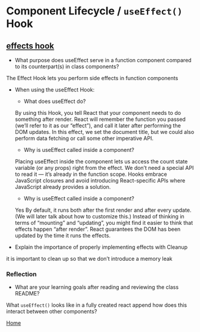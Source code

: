 # Component Lifecycle / `useEffect()` Hook

## [effects hook](https://reactjs.org/docs/hooks-effect.html)

- What purpose does useEffect serve in a function component compared to its counterpart(s) in class components?

The Effect Hook lets you perform side effects in function components

- When using the useEffect Hook:
  - What does useEffect do?

  By using this Hook, you tell React that your component needs to do something after render. React will remember the function you passed (we’ll refer to it as our “effect”), and call it later after performing the DOM updates. In this effect, we set the document title, but we could also perform data fetching or call some other imperative API.

  - Why is useEffect called inside a component?

  Placing useEffect inside the component lets us access the count state variable (or any props) right from the effect. We don’t need a special API to read it — it’s already in the function scope. Hooks embrace JavaScript closures and avoid introducing React-specific APIs where JavaScript already provides a solution.

  - Why is useEffect called inside a component?

  Yes By default, it runs both after the first render and after every update. (We will later talk about how to customize this.) Instead of thinking in terms of “mounting” and “updating”, you might find it easier to think that effects happen “after render”. React guarantees the DOM has been updated by the time it runs the effects.

- Explain the importance of properly implementing effects with Cleanup

 it is important to clean up so that we don’t introduce a memory leak

### Reflection

- What are your learning goals after reading and reviewing the class README?

What `useEffect()` looks like in a fully created react append how does this interact between other components?

[Home](https://keelen-fisher.github.io/new-repository/)
